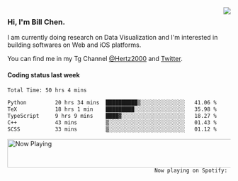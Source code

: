 <img  align="right" src="https://github-readme-stats.vercel.app/api?username=BillChen2k&show_icons=false&count_private=true&hide_title=true">

### Hi, I'm Bill Chen.

I am currently doing research on Data Visualization and I'm interested in building softwares on Web and iOS platforms.

You can find me in my Tg Channel [@Hertz2000](https://t.me/Hertz2000) and [Twitter](https://twitter.com/billchen2k).

#### Coding status last week

<!--START_SECTION:waka-->

```txt
Total Time: 50 hrs 4 mins

Python         20 hrs 34 mins  ██████████▒░░░░░░░░░░░░░░   41.06 %
TeX            18 hrs 1 min    █████████░░░░░░░░░░░░░░░░   35.98 %
TypeScript     9 hrs 9 mins    ████▓░░░░░░░░░░░░░░░░░░░░   18.27 %
C++            43 mins         ▒░░░░░░░░░░░░░░░░░░░░░░░░   01.43 %
SCSS           33 mins         ▒░░░░░░░░░░░░░░░░░░░░░░░░   01.12 %
```

<!--END_SECTION:waka-->


<div>
<a href="https://spotify-now-playing.billchen2k.vercel.app/now-playing?open">
   <img align="right" src="https://spotify-now-playing.billchen2k.vercel.app/now-playing" width="540" height="64" alt="Now Playing">
</a>
</div>

<div>
<p align="right"><code>Now playing on Spotify: </code></p>
</div>

<!--
**BillChen2K/BillChen2K** is a ✨ _special_ ✨ repository because its `README.md` (this file) appears on your GitHub profile.

Here are some ideas to get you started:

- 🔭 I’m currently working on ...
- 🌱 I’m currently learning ...
- 👯 I’m looking to collaborate on ...
- 🤔 I’m looking for help with ...
- 💬 Ask me about ...
- 📫 How to reach me: ...
- 😄 Pronouns: ...
- ⚡ Fun fact: ...
-->
